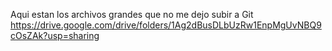 Aqui estan los archivos grandes que no me dejo subir a Git
https://drive.google.com/drive/folders/1Ag2dBusDLbUzRw1EnpMgUvNBQ9cOsZAk?usp=sharing
